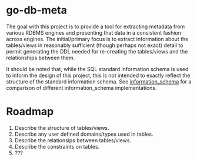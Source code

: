 # go-db-meta

The goal with this project is to provide a tool for extracting metadata
from various RDBMS engines and presenting that data in a consistent
fashion across engines. The initial/primary focus is to extract
information about the tables/views in reasonably sufficient (though
perhaps not exact) detail to permit generating the DDL needed for
re-creating the tables/views and the relationships between them.

It should be noted that, while the SQL standard information schema is
used to inform the design of this project, this is not intended to
exactly reflect the structure of the standard information schema. See
[information_schema](information_schema/readme.md) for a comparison of
different information_schema implementations.

# Roadmap

 1. Describe the structure of tables/views.
 1. Describe any user defined domains/types used in tables.
 1. Describe the relationsips between tables/views.
 1. Describe the constraints on tables.
 1. ???
